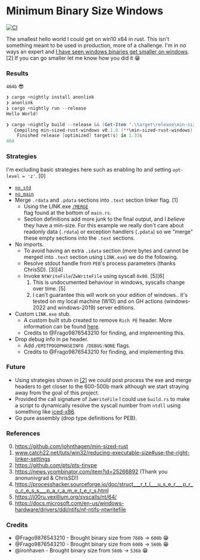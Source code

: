 # Minimum Binary Size Windows
[![CI](https://github.com/mcountryman/min-sized-rust-windows/actions/workflows/ci.yml/badge.svg)](https://github.com/mcountryman/min-sized-rust-windows/actions/workflows/ci.yml)

The smallest hello world I could get on win10 x64 in rust. This isn't something meant to 
be used in production, more of a challenge.  I'm in no ways an expert and 
[I have seen windows binaries get smaller on windows](https://github.com/pts/pts-tinype). [2]
If you can go smaller let me know how you did it :grin:

### Results
`464b` :sunglasses:

```powershell
❯ cargo +nightly install anonlink
❯ anonlink
❯ cargo +nightly run --release
Hello World!

❯ cargo +nightly build --release && (Get-Item ".\target\release\min-sized-rust-windows.exe").Length
   Compiling min-sized-rust-windows v0.1.0 (**\min-sized-rust-windows)
    Finished release [optimized] target(s) in 1.33s
464
```

### Strategies
I'm excluding basic strategies here such as enabling lto and setting `opt-level = 'z'`. [0]

* [`no_std`](https://github.com/johnthagen/min-sized-rust#removing-libstd-with-no_std)
* [`no_main`](https://github.com/johnthagen/min-sized-rust#remove-corefmt-with-no_main-and-careful-usage-of-libstd)
* Merge `.rdata` and `.pdata` sections into `.text` section linker flag. [1]
  * Using the LINK.exe [`/MERGE`](https://docs.microsoft.com/en-us/cpp/build/reference/merge-combine-sections?view=msvc-160)     
    flag found at the bottom of `main.rs`.
  * Section definitions add more junk to the final output, and I _believe_ they have a 
    min-size.  For this example we really don't care about readonly data (`.rdata`) or 
    exception handlers (`.pdata`) so we "merge" these empty sections into the `.text` 
    sections.
* No imports.
  * To avoid having an extra `.idata` section (more bytes and cannot be merged into 
    `.text` section using `LINK.exe`) we do the following.
  * Resolve stdout handle from `PEB`'s process parameters (thanks ChrisSD). [3][4]
  * Invoke `NtWriteFile`/`ZwWriteFile` using syscall `0x80`. [5][6]
    1. This is undocumented behaviour in windows, syscalls change over time. [5]
    2. I can't guarantee this will work on your edition of windows.. it's tested on
       my local machine (W10) and on GH actions (windows-2022 and windows-2019) server
       editions.
* Custom `LINK.exe` stub.
  * A custom built stub created to remove `Rich PE` header. More information can be found [here](https://bytepointer.com/articles/the_microsoft_rich_header.htm).
  * Credits to @Frago9876543210 for finding, and implementing this.
* Drop debug info in pe header.
  * Add `/EMITPOGOPHASEINFO /DEBUG:NONE` flags.
  * Credits to @Frago9876543210 for finding, and implementing this.

    
### Future
* Using strategies shown in [[2]](https://github.com/pts/pts-tinype) we _could_ post process
  the exe and merge headers to get closer to the 600-500b mark although we start straying
  away from the goal of this project.
* Provided the call signature of `ZwWriteFile` I could use `build.rs` to make a script to
  dynamically resolve the syscall number from `ntdll` using something like [iced-x86](https://crates.io/crates/iced-x86).
* Go pure assembly (drop type definitions for PEB).
      
### References
0. https://github.com/johnthagen/min-sized-rust
1. www.catch22.net/tuts/win32/reducing-executable-size#use-the-right-linker-settings
2. https://github.com/pts/pts-tinype
3. https://news.ycombinator.com/item?id=25266892 (Thank you anonunivgrad & ChrisSD!)
4. https://processhacker.sourceforge.io/doc/struct___r_t_l___u_s_e_r___p_r_o_c_e_s_s___p_a_r_a_m_e_t_e_r_s.html
5. https://j00ru.vexillium.org/syscalls/nt/64/
6. https://docs.microsoft.com/en-us/windows-hardware/drivers/ddi/ntifs/nf-ntifs-ntwritefile

### Credits
* @Frago9876543210 - Brought binary size from `760b` -> `600b` :grin:
* @Frago9876543210 - Brought binary size from `600b` -> `560b` :grin:
* @ironhaven - Brought binary size from `560b` -> `536b` 😁
